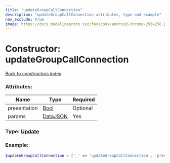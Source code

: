 ```yaml
---
title: "updateGroupCallConnection"
description: "updateGroupCallConnection attributes, type and example"
nav_exclude: true
image: https://docs.madelineproto.xyz/favicons/android-chrome-256x256.png
---
```

# Constructor: updateGroupCallConnection  
[Back to constructors index](/API_docs/constructors/index.md)



### Attributes:

| Name     |    Type       | Required |
|----------|---------------|----------|
|presentation|[Bool](/API_docs/types/Bool.md) | Optional|
|params|[DataJSON](/API_docs/types/DataJSON.md) | Yes|



### Type: [Update](/API_docs/types/Update.md)


### Example:

```php
$updateGroupCallConnection = ['_' => 'updateGroupCallConnection', 'presentation' => Bool, 'params' => DataJSON];
```  

